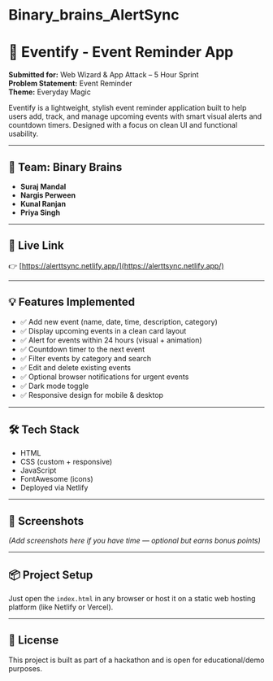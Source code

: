 # Binary_brains_AlertSync
# 🎯 Eventify - Event Reminder App

**Submitted for:** Web Wizard & App Attack – 5 Hour Sprint  
**Problem Statement:** Event Reminder  
**Theme:** Everyday Magic

Eventify is a lightweight, stylish event reminder application built to help users add, track, and manage upcoming events with smart visual alerts and countdown timers. Designed with a focus on clean UI and functional usability.

---

## 🧠 Team: Binary Brains

- **Suraj Mandal**
- **Nargis Perween**
- **Kunal Ranjan**
- **Priya Singh**

---

## 🚀 Live Link
👉 [https://alerttsync.netlify.app/](https://alerttsync.netlify.app/)

---

## 💡 Features Implemented

- ✅ Add new event (name, date, time, description, category)
- ✅ Display upcoming events in a clean card layout
- ✅ Alert for events within 24 hours (visual + animation)
- ✅ Countdown timer to the next event
- ✅ Filter events by category and search
- ✅ Edit and delete existing events
- ✅ Optional browser notifications for urgent events
- ✅ Dark mode toggle
- ✅ Responsive design for mobile & desktop

---

## 🛠 Tech Stack

- HTML
- CSS (custom + responsive)
- JavaScript 
- FontAwesome (icons)
- Deployed via Netlify

---

## 📸 Screenshots
*(Add screenshots here if you have time — optional but earns bonus points)*

---

## 📦 Project Setup

Just open the `index.html` in any browser or host it on a static web hosting platform (like Netlify or Vercel).

---

## 📜 License

This project is built as part of a hackathon and is open for educational/demo purposes.
